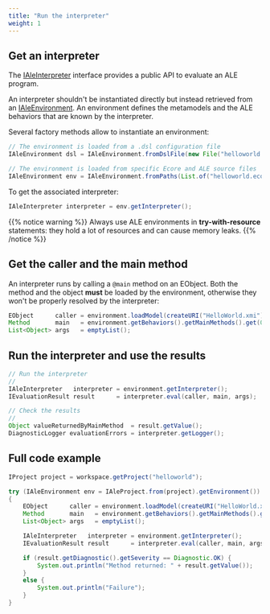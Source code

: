 ```yaml
---
title: "Run the interpreter"
weight: 1
---
```


## Get an interpreter

The [IAleInterpreter](https://github.com/gemoc/ale-lang/blob/master/plugins/org.eclipse.emf.ecoretools.ale.core/src/org/eclipse/emf/ecoretools/ale/core/interpreter/IAleInterpreter.java) interface provides a public API to evaluate an ALE program.

An interpreter shouldn't be instantiated directly but instead retrieved from an [IAleEnvironment](https://github.com/gemoc/ale-lang/blob/master/plugins/org.eclipse.emf.ecoretools.ale.core/src/org/eclipse/emf/ecoretools/ale/core/env/IAleEnvironment.java). An environment defines the metamodels and the ALE behaviors that are known by the interpreter.

Several factory methods allow to instantiate an environment:

```java
// The environment is loaded from a .dsl configuration file
IAleEnvironment dsl = IAleEnvironment.fromDslFile(new File("helloworld.dsl"));

// The environment is loaded from specific Ecore and ALE source files
IAleEnvironment env = IAleEnvironment.fromPaths(List.of("helloworld.ecore"), List.of("helloworld.ale"));
```

To get the associated interpreter:

```java
IAleInterpreter interpreter = env.getInterpreter();
```

{{% notice warning %}}
Always use ALE environments in **try-with-resource** statements: they hold a lot of resources and can cause memory leaks.
{{% /notice %}}

## Get the caller and the main method

An interpreter runs by calling a ``@main`` method on an EObject. Both the method and the object **must** be loaded by the environment, otherwise they won't be properly resolved by the interpreter:

```java
EObject      caller = environment.loadModel(createURI("HelloWorld.xmi")).get(0);
Method       main   = environment.getBehaviors().getMainMethods().get(0);
List<Object> args   = emptyList();
```

## Run the interpreter and use the results

```java
// Run the interpreter
//
IAleInterpreter   interpreter = environment.getInterpreter();
IEvaluationResult result      = interpreter.eval(caller, main, args);

// Check the results
//
Object valueReturnedByMainMethod  = result.getValue();
DiagnosticLogger evaluationErrors = interpreter.getLogger();
```

## Full code example

```java
IProject project = workspace.getProject("helloworld");

try (IAleEnvironment env = IAleProject.from(project).getEnvironment()) 
{
    EObject      caller = environment.loadModel(createURI("HelloWorld.xmi")).get(0);
    Method       main   = environment.getBehaviors().getMainMethods().get(0);
    List<Object> args   = emptyList();

    IAleInterpreter   interpreter = environment.getInterpreter();
    IEvaluationResult result      = interpreter.eval(caller, main, args);

    if (result.getDiagnostic().getSeverity == Diagnostic.OK) {
        System.out.println("Method returned: " + result.getValue());
    }
    else {
        System.out.println("Failure");
    }
}
```
